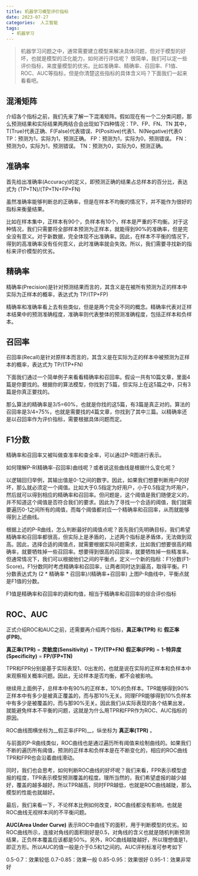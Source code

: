 ```yaml
---
title: 机器学习模型评价指标
date: 2023-07-27
categories:  人工智能
tags:
  - 机器学习
---
```


> 机器学习问题之中，通常需要建立模型来解决具体问题，但对于模型的好坏，也就是模型的泛化能力，如何进行评估呢？
很简单，我们可以定一些评价指标，来度量模型的优劣。比如准确率、精确率、召回率、F1值、ROC、AUC等指标，但是你清楚这些指标的具体含义吗？下面我们一起来看看吧。

## 混淆矩阵
介绍各个指标之前，我们先来了解一下混淆矩阵。假如现在有一个二分类问题，那么预测结果和实际结果两两结合会出现如下四种情况：TP、FP、FN、TN
其中，T(True)代表正确、F(False)代表错误、P(Positive)代表1、N(Negative)代表0
TP：预测为1，实际为1，预测正确。
FP：预测为1，实际为0，预测错误。
FN：预测为0，实际为1，预测错误。
TN：预测为0，实际为0，预测正确。

## 准确率
首先给出准确率(Accuracy)的定义，即预测正确的结果占总样本的百分比，表达式为 (TP+TN)/(TP+TN+FP+FN)

虽然准确率能够判断总的正确率，但是在样本不均衡的情况下，并不能作为很好的指标来衡量结果。

比如在样本集中，正样本有90个，负样本有10个，样本是严重的不均衡。对于这种情况，我们只需要将全部样本预测为正样本，就能得到90%的准确率，但是完全没有意义。对于新数据，完全体现不出准确率。因此，在样本不平衡的情况下，得到的高准确率没有任何意义，此时准确率就会失效。所以，我们需要寻找新的指标来评价模型的优劣。

## 精确率
精确率(Precision)是针对预测结果而言的，其含义是在被所有预测为正的样本中实际为正样本的概率，表达式为 TP/(TP+FP)

精确率和准确率看上去有些类似，但是是两个完全不同的概念。精确率代表对正样本结果中的预测准确程度，准确率则代表整体的预测准确程度，包括正样本和负样本。

## 召回率
召回率(Recall)是针对原样本而言的，其含义是在实际为正的样本中被预测为正样本的概率，表达式为 TP/(TP+FN)

下面我们通过一个简单例子来看看精确率和召回率。假设一共有10篇文章，里面4篇是你要找的。根据你的算法模型，你找到了5篇，但实际上在这5篇之中，只有3篇是你真正要找的。

那么算法的精确率是3/5=60%，也就是你找的这5篇，有3篇是真正对的。算法的召回率是3/4=75%，也就是需要找的4篇文章，你找到了其中三篇。以精确率还是以召回率作为评价指标，需要根据具体问题而定。

## F1分数
精确率和召回率又被叫做查准率和查全率，可以通过P-R图进行表示。

如何理解P-R(精确率-召回率)曲线呢？或者说这些曲线是根据什么变化呢？

以逻辑回归举例，其输出值是0-1之间的数字。因此，如果我们想要判断用户的好坏，那么就必须定一个阈值。比如大于0.5指定为好用户，小于0.5指定为坏用户，然后就可以得到相应的精确率和召回率。但问题是，这个阈值是我们随便定义的，并不知道这个阈值是否符合我们的要求。因此为了寻找一个合适的阈值，我们就需要遍历0-1之间所有的阈值，而每个阈值都对应一个精确率和召回率，从而就能够得到上述曲线。

根据上述的P-R曲线，怎么判断最好的阈值点呢？首先我们先明确目标，我们希望精确率和召回率都很高，但实际上是矛盾的，上述两个指标是矛盾体，无法做到双高。因此，选择合适的阈值点，就需要根据实际问题需求，比如我们想要很高的精确率，就要牺牲掉一些召回率。想要得到很高的召回率，就要牺牲掉一些精准率。但通常情况下，我们可以根据他们之间的平衡点，定义一个新的指标：F1分数(F1-Score)。F1分数同时考虑精确率和召回率，让两者同时达到最高，取得平衡。F1分数表达式为 (2 * 精确率 * 召回率)/(精确率+召回率)
上图P-R曲线中，平衡点就是F1值的分数。

F1值是精确率和召回率的调和均值，相当于精确率和召回率的综合评价指标

## ROC、AUC
正式介绍ROC和AUC之前，还需要再介绍两个指标，**真正率(TPR)** 和 **假正率(FPR)**。

**真正率(TPR)** = **灵敏度(Sensitivity)** = **TP/(TP+FN)**
**假正率(FPR)** = **1-特异度(Specificity)** = **FP/(FP+TN)**

TPR和FPR分别是基于实际表现1、0出发的，也就是说在实际的正样本和负样本中来观察相关概率问题。因此，无论样本是否均衡，都不会被影响。

继续用上面例子，总样本中有90%的正样本，10%的负样本。TPR能够得到90%正样本中有多少是被真正覆盖的，而与那10%无关。同理FPR能够得到10%负样本中有多少是被覆盖的，而与那90%无关。因此我们从实际表现的各个结果出发，就能避免样本不平衡的问题，这就是为什么用TPR和FPR作为ROC、AUC指标的原因。

ROC曲线图横坐标为__假正率(FPR)__，纵坐标为 **真正率(TPR)** 。

与前面的P-R曲线类似，ROC曲线也是通过遍历所有阈值来绘制曲线的。如果我们不断的遍历所有阈值，预测的正样本和负样本是在不断变化的，相应的ROC曲线TPR和FPR也会沿着曲线滑动。

同时，我们也会思考，如何判断ROC曲线的好坏呢？我们来看，FPR表示模型虚报的程度，TPR表示模型预测覆盖的程度。理所当然的，我们希望虚报的越少越好，覆盖的越多越好。所以TPR越高，同时FPR越低，也就是ROC曲线越陡，那么模型的性能也就越好。

最后，我们来看一下，不论样本比例如何改变，ROC曲线都没有影响，也就是ROC曲线无视样本间的不平衡问题。

**AUC(Area Under Curve)** 表示ROC中曲线下的面积，用于判断模型的优劣。如ROC曲线所示，连接对角线的面积刚好是0.5，对角线的含义也就是随机判断预测结果，正负样本覆盖应该都是50%。另外，ROC曲线越陡越好，所以理想值是1，即正方形。所以AUC的值一般是介于0.5和1之间的。AUC评判标准可参考如下

0.5-0.7：效果较低
0.7-0.85：效果一般
0.85-0.95：效果很好
0.95-1：效果非常好
